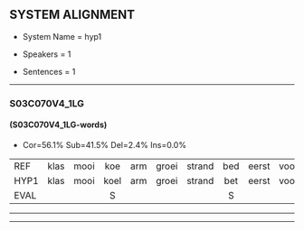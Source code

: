 
## SYSTEM ALIGNMENT

- System Name = hyp1

- Speakers = 1

- Sentences = 1

---

### S03C070V4_1LG

#### (S03C070V4_1LG-words)

- Cor=56.1%	Sub=41.5%	Del=2.4%	Ins=0.0%

|  |  |  |  |  |  |  |  |  |  |  |  |  |  |  |  |  |  |  |  |  |  |  |  |  |  |  |  |  |  |  |  |  |  |  |  |  |  |  |  |  |  |
|:--- |:---:|:---:|:---:|:---:|:---:|:---:|:---:|:---:|:---:|:---:|:---:|:---:|:---:|:---:|:---:|:---:|:---:|:---:|:---:|:---:|:---:|:---:|:---:|:---:|:---:|:---:|:---:|:---:|:---:|:---:|:---:|:---:|:---:|:---:|:---:|:---:|:---:|:---:|:---:|:---:|:---:|
| REF | klas | mooi | koe | arm | groei | strand | bed | eerst | voor | draai | sjaal | herfst | duur | straat | leeuw | clown | hoek | krant | hout | vriend | gauw | chips | groen | feest | reis | jas | huis | paard | vijf | muts | nieuw | kind | bang | * | oog | zacht | schoen | plas | neus | knoop | plank |
| HYP1 | klas | mooi | koel | arm | groei | strand | bet | eerst | voor | raai | sjaal | herfst | duur | straat | leeuw | kloon | hook | krant | hout | vriend |  | hautchips | roen | veest | rijs | jas | huis | paart | vijf | muts | nieuw | kind | bank | hoa | ooch | zecht | schoon | plas | nuis | knop | plank |
| EVAL |  |  | S |  |  |  | S |  |  | S |  |  |  |  |  | S | S |  |  |  | D | S | S | S | S |  |  | S |  |  |  |  | S | S | S | S | S |  | S | S |  |
---

---
